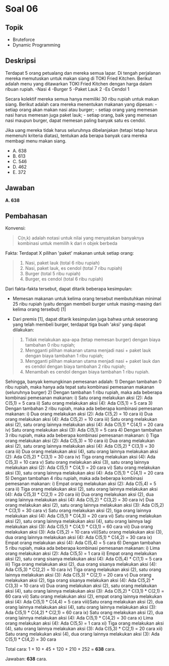 # Soal 06

## Topik

* Bruteforce
* Dynamic Programming

## Deskripsi

Terdapat 5 orang petualang dan mereka semua lapar. Di tengah perjalanan mereka memutuskan untuk makan siang di TOKI Fried Kitchen. Berikut adalah menu yang ditawarkan TOKI Fried Kitchen dengan harga dalam ribuan rupiah.
	-Nasi 				4
	-Burger 			5
	-Paket Lauk 		2
	-Es Cendol 			1

Secara kolektif mereka semua hanya memiliki 30 ribu rupiah untuk makan siang. Berikut adalah cara mereka menentukan makanan yang dipesan:
	- setiap orang akan makan nasi atau burger;
	- setiap orang yang memesan nasi harus memesan juga paket lauk;
	- setiap orang, baik yang memesan nasi maupun burger, dapat memesan paling banyak satu es cendol.

Jika uang mereka tidak harus seluruhnya dibelanjakan (tetapi tetap harus memenuhi kriteria diatas), tentukan ada berapa banyak cara mereka membagi menu makan siang.

* A. 638
* B. 613
* C. 546
* D. 462
* E. 372

## Jawaban
**A. 638**

## Pembahasan

Konvensi:
>C(n,k) adalah notasi untuk nilai yang menyatakan banyaknya kombinasi untuk memilih k dari n objek berbeda

Fakta:
Terdapat X pilihan 'paket' makanan untuk setiap orang:
>1. Nasi, paket lauk (total 6 ribu rupiah)
>2. Nasi, paket lauk, es cendol (total 7 ribu rupiah)
>3. Burger (total 5 ribu rupiah)
>4. Burger, es cendol (total 6 ribu rupiah)

Dari fakta-fakta tersebut, dapat ditarik beberapa kesimpulan:
* Memesan makanan untuk kelima orang tersebut membutuhkan minimal 25 ribu rupiah (yaitu dengan membeli burger untuk masing-masing dari kelima orang tersebut) [1]

* Dari premis [1], dapat ditarik kesimpulan juga bahwa untuk seseorang yang telah membeli burger, terdapat tiga buah 'aksi' yang dapat dilakukan:
>1) Tidak melakukan apa-apa (tetap memesan burger) dengan biaya tambahan 0 ribu rupiah;
>2) Mengganti pilihan makanan utama menjadi nasi + paket lauk dengan biaya tambahan 1 ribu rupiah;
>3) Mengganti pilihan makanan utama menjadi nasi + paket lauk dan es cendol dengan biaya tambahan 2 ribu rupiah;
>4) Menambah es cendol dengan biaya tambahan 1 ribu rupiah.

Sehingga, banyak kemungkinan pemesanan adalah:
	1) Dengan tambahan 0 ribu rupiah, maka hanya ada tepat satu kombinasi pemesanan makanan (seluruhnya burger)
	2) Dengan tambahan 1 ribu rupiah, maka ada beberapa kombinasi pemesanan makanan:
		i) 	 Satu orang melakukan aksi (2): Ada C(5,1) = 5 cara
		ii)	 Satu orang melakukan aksi (4): Ada C(5,1) = 5 cara
	3) Dengan tambahan 2 ribu rupiah, maka ada beberapa kombinasi pemesanan makanan:
		i) 	 Dua orang melakukan aksi (2): Ada C(5,2) = 10 cara
		ii)  Dua orang melakukan aksi (4): Ada C(5,2) = 10 cara
		iii) Satu orang melakukan aksi (2), satu orang lainnya melakukan aksi (4): Ada C(5,1) * C(4,1) = 20 cara
		iv)  Satu orang melakukan aksi (3): Ada C(5,1) = 5 cara
	4) Dengan tambahan 3 ribu rupiah, maka ada beberapa kombinasi pemesanan makanan:
		i)   Tiga orang melakukan aksi (2): Ada C(5,3) = 10 cara
		ii)  Dua orang melakukan aksi (2), satu orang lainnya melakukan aksi (4): Ada C(5,2) * C(3,1) = 30 cara
		iii) Dua orang melakukan aksi (4), satu orang lainnya melakukan aksi (2): Ada C(5,2) * C(3,1) = 30 cara
		iv)  Tiga orang melakukan aksi (4): Ada C(5,3) = 10 cara
		v)   Satu orang melakukan aksi (3), satu orang lainnya melakukan aksi (2): Ada C(5,1) * C(4,1) = 20 cara
		vi)  Satu orang melakukan aksi (3), satu orang lainnya melakukan aksi (4): Ada C(5,1) * C(4,1) = 20 cara
	5) Dengan tambahan 4 ribu rupiah, maka ada beberapa kombinasi pemesanan makanan:
		i)   Empat orang melakukan aksi (2): Ada C(5,4) = 5 cara
		ii)  Tiga orang melakukan aksi (2), satu orang lainnya melakukan aksi (4): Ada C(5,3) * C(2,1) = 20 cara
		iii) Dua orang melakukan aksi (2), dua orang lainnya melakukan aksi (4): Ada C(5,2) * C(3,2) = 30 cara
		iv)  Dua orang melakukan aksi (2), satu orang lainnya melakukan aksi (3): Ada C(5,2) * C(3,1) = 30 cara
		v)   Satu orang melakukan aksi (2), tiga orang lainnya melakukan aksi (4): Ada C(5,1) * C(4,3) = 20 cara
		vi)	 Satu orang melakukan aksi (2), satu orang lainnya melakukan aksi (4), satu orang lainnya lagi melakukan aksi (3): Ada C(5,1) * C(4,1) * C(3,1) = 60 cara
		vii) Dua orang melakukan aksi (3): Ada C(5,2) = 10 cara
		viii)Satu orang melakukan aksi (3), dua orang lainnya melakukan aksi (4): Ada C(5,1) * C(4,2) = 30 cara
		ix)  Empat orang melakukan aksi (4): Ada C(5,4) = 5 cara
	6) Dengan tambahan 5 ribu rupiah, maka ada beberapa kombinasi pemesanan makanan:
		i)   Lima orang melakukan aksi (2): Ada C(5,5) = 1 cara
		ii)  Empat orang melakukan aksi (2), satu orang sisanya melakukan aksi (4): Ada C(5,4) * C(1,1) = 5 cara
		iii) Tiga orang melakukan aksi (2), dua orang sisanya melakukan aksi (4): Ada C(5,3) * C(2,2) = 10 cara
		iv)  Tiga orang melakukan aksi (2), satu orang lainnya melakukan aksi (3): Ada C(5,3) * C(2,1) = 20 cara
		v)   Dua orang melakukan aksi (2), tiga orang sisanya melakukan aksi (4): Ada C(5,2) * C(3,3) = 10 cara
		vi)  Dua orang melakukan aksi (2), satu orang melakukan aksi (4), satu orang lainnya melakukan aksi (3): Ada C(5,2) * C(3,1) * C(2,1) = 60 cara
		vii) Satu orang melakukan aksi (2), empat orang lainnya melakukan aksi (4): Ada C(5,1) * C(4,4) = 5 cara
		viii)Satu orang melakukan aksi (2), dua orang lainnya melakukan aksi (4), satu orang lainnya melakukan aksi (3): Ada C(5,1) * C(4,2) * C(2,1) = 60 cara
		ix)  Satu orang melakukan aksi (2), dua orang lainnya melakukan aksi (4): Ada C(5,1) * C(4,2) = 30 cara
		x)   Lima orang melakukan aksi (4): Ada C(5,5) = 1 cara
		xi)  Tiga orang melakukan aksi (4), satu orang lainnya melakukan aksi (3): Ada C(5,3) * C(2,1) = 20 cara
		xii) Satu orang melakukan aksi (4), dua orang lainnya melakukan aksi (3): Ada C(5,1) * C(4,2) = 30 cara

Total cara: 1 + 10 + 45 + 120 + 210 + 252 = **638** cara.

Jawaban: **638** cara.
